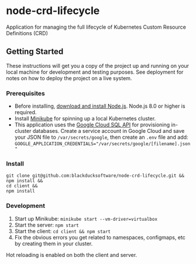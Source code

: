 # node-crd-lifecycle
Application for managing the full lifecycle of Kubernetes Custom Resource Definitions (CRD)

## Getting Started
These instructions will get you a copy of the project up and running on your local machine for development and testing purposes. See deployment for notes on how to deploy the project on a live system.

### Prerequisites
* Before installing, [download and install Node.js](https://nodejs.org/en/download/). Node.js 8.0 or higher is required.
* Install [Minikube](https://github.com/kubernetes/minikube) for spinning up a local Kubernetes cluster.
* This application uses the [Google Cloud SQL API](https://cloud.google.com/sql/docs/mysql/admin-api/) for provisioning in-cluster databases. Create a service account in Google Cloud and save your JSON file to `/var/secrets/google`, then create an `.env` file and add: `GOOGLE_APPLICATION_CREDENTIALS="/var/secrets/google/[filename].json"`

### Install
```
git clone git@github.com:blackducksoftware/node-crd-lifecycle.git &&
npm install &&
cd client &&
npm install
```

### Development
1. Start up Minikube: `minikube start --vm-driver=virtualbox`
2. Start the server: `npm start`
3. Start the client: `cd client && npm start`
4. Fix the obvious errors you get related to namespaces, configmaps, etc by creating them in your cluster.

Hot reloading is enabled on both the client and server.
